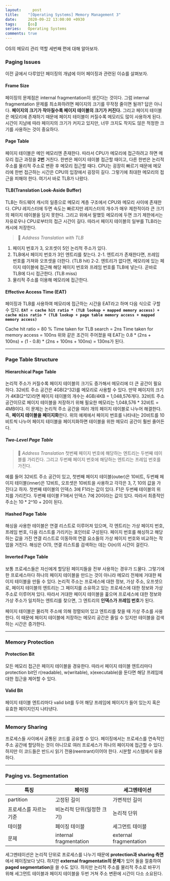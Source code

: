 ```yaml
---
layout:		post
title:    "[Operating Systems] Memory Management 3"
date:     2020-09-22 13:00:00 +0930
tags:     [os]
series:   Operating Systems
comments: true
---
```


OS의 메모리 관리 역할 세번째 편에 대해 알아보자.

### Paging Issues
이전 글에서 다루었던 페이징의 개념에 이어 페이징과 관련된 이슈를 살펴보자.

#### Frame Size
페이징의 문제점은 internal fragmentation이 생긴다는 것이다. 그럼 internal fragmentation 문제를 최소화하려면 페이지의 크기를 무작정 줄이면 될까? 답은 아니다. **페이지의 크기가 작아질수록 페이지 테이블의 크기가 커진다.** 그리고 페이지 테이블은 메모리에 존재하기 때문에 페이지 테이블이 커질수록 메모리도 많이 사용하게 된다. 시간이 지남에 따라 페이지의 크기가 커지고 있지만, 너무 크지도 작지도 않은 적정한 크기를 사용하는 것이 중요하다.

#### Page Table
페이지 테이블은 메인 메모리엔 존재한다. 따라서 CPU가 메모리에 접근하려고 하면 메모리 접근 과정을 **2번** 거친다. 한번은 페이지 테이블 접근할 때이고, 다른 한번은 논리적 주소를 물리적 주소로 변환 후 메모리 접근할 때다. CPU는 굉장히 빠르기 때문에 메모리에 한번 접근하는 시간은 CPU의 입장에서 굉장히 길다. 그렇기에 최대한 메모리의 접근을 피해야 한다. 여기서 바로 TLB가 나왔다.

#### TLB(Translation Look-Aside Buffer)
TLB는 하드웨어 캐시의 일종으로 메모리 계층 구조에서 CPU와 메모리 사이에 존재한다. CPU 레지스터에 두면 속도는 빠르지만 레지스터의 개수가 매우 제한적이라 큰 크기의 페이지 테이블을 담지 못한다. 그리고 위에서 말했듯 메모리에 두면 크기 제한에서는 자유로우나 CPU로부터의 접근 시간이 길다. 따라서 페이지 테이블의 일부를 TLB라는 캐시에 저장한다.

>🔎 *Address Translation with TLB*
1. 페이지 번호가 3, 오프셋이 5인 논리적 주소가 있다.
2. TLB에서 페이지 번호가 3인 엔트리를 찾는다.
2-1. 엔트리가 존재한다면, 프레임 번호를 가져와 오프셋을 더한다. (TLB hit)
2-2. 엔트리가 없다면, 메모리에 있는 페이지 테이블에 접근해 해당 페이지 번호와 프레임 번호를 TLB에 넣는다. 곧바로 TLB에 다시 접근한다. (TLB miss)
3. 물리적 주소를 이용해 메모리에 접근한다.

#### Effective Access Time (EAT)
페이징과 TLB를 사용하여 메모리에 접근하는 시간을 EAT라고 하며 다음 식으로 구할 수 있다.
**`EAT = cache hit ratio * (TLB lookup + mapped memory access) + cache miss ratio * (TLB lookup + page table memory access + mapped memory access)`**

Cache hit ratio = 80 %
Time taken for TLB search = 2ns
Time taken for memory access = 100ns
위와 같은 조건이 주어졌을 때 EAT는 0.8 \* (2ns + 100ns) + (1 - 0.8) \* (2ns + 100ns + 100ns) = 130ns가 된다.

---

### Page Table Structure

#### Hierarchical Page Table
논리적 주소가 커질수록 페이지 테이블의 크기도 증가해서 메모리에 더 큰 공간이 필요하다. 32비트 주소 공간은 4GB(2^32)를 메모리로 사용할 수 있다. 만약 페이지의 크기가 4KB(2^12)라면 페이지 테이블의 개수는 4GB/4KB = 1,048,576개다. 32비트 주소 공간이므로 페이지 테이블을 저장하기 위해 필요한 메모리는 1,048,576 * 32비트 = 4MB이다. 이 문제는 논리적 주소 공간을 여러 개의 페이지 테이블로 나누어 해결한다. 즉, **페이지 테이블을 페이지화**한다. 위의 예제에서 페이지 번호를 나타내는 20비트를 10비트씩 나누어 페이지 테이블을 페이지화하면 테이블을 위한 메모리 공간이 훨씬 줄어든다.

##### Two-Level Page Table
>🔎 *Address Translation*
첫번째 페이지 번호에 해당하는 엔트리는 두번째 테이블를 가리킨다. 그리고 두번째 페이지 번호에 해당하는 엔트리는 프레임 번호를 가진다.

예를 들어 32비트 주소 공간이 있고, 첫번째 페이지 테이블(outer)은 10비트,  두번째 페이지 테이블(inner)은 12비트, 오프셋은 10비트을 사용하고 각각은 3, 7, 10의 값을 가진다고 하자. 첫번째 테이블의 인덱스 3에 F1라는 값이 있다. F1은 두번째 테이블의 위치를 가리킨다. 두번째 테이블 F1에서 인덱스 7에 20이라는 값이 있다. 따라서 최종적인 주소는 10 * 2^10 + 20이 된다.

#### Hashed Page Table
해싱을 사용한 테이블은 연결 리스트로 이루어져 있으며, 각 엔트리는 가상 페이지 번호, 프레임 번호, 다음 리스트를 가리키는 포인터로 구성된다. 페이지 번호를 해싱하고 해당하는 값을 가진 연결 리스트로 이동하여 연결 요소들의 가상 페이지 번호와 비교하는 작업을 거친다. 해싱은 O(1), 연결 리스트를 검색하는 데는 O(n)의 시간이 걸린다.

#### Inverted Page Table
보통 프로세스들은 자신에게 할당된 페이지들을 전부 사용하는 경우가 드물다. 그렇기에 한 프로세스마다 하나의 페이지 테이블을 만드는 것이 아니라 메모리 전체에 거대한 페이지 테이블을 만들 수 있다. 논리적 주소는 프로세스에 대한 정보, 가상 주소, 오프셋으로, 페이지 테이블의 엔트리는 그 페이지를 소유하고 있는 프로세스에 대한 정보와 가상 주소로 이루어져 있다. 따라서 거대한 페이지 테이블을 훑으며 프로세스에 대한 정보와 가상 주소가 일치하는 엔트리를 찾으면, 그 엔트리의 **인덱스가 프레임 번호**가 된다.

페이지 테이블은 물리적 주소에 의해 정렬되어 있고 엔트리를 찾을 때 가상 주소를 사용한다. 이 때문에 페이지 테이블에 저장하는 메모리 공간은 줄일 수 있지만 테이블을 검색하는 시간은 증가한다.

---

### Memory Protection

#### Protection Bit
모든 메모리 접근은 페이지 테이블을 경유한다. 따라서 페이지 테이블 엔트리마다 protection bit인 r(readable), w(writable), x(executable)을 둔다면 해당 프레임에 대한 접근을 제어할 수 있다.

#### Valid Bit
페이지 테이블 엔트리마다 valid bit를 두어 해당 프레임에 페이지가 들어 있는지 혹은 유효한 페이지인지 나타낸다.

---

### Memory Sharing
프로세스들 사이에서 공통된 코드를 공유할 수 있다. 페이징에서는 프로세스를 연속적인 주소 공간에 할당하는 것이 아니므로 여러 프로세스가 하나의 페이지에 접근할 수 있다. 하지만 이 코드들은 반드시 읽기 전용(reentrant)이어야 한다. 시분할 시스템에서 유용하다.

---

### Paging vs. Segmentation

특징|페이징|세그멘테이션|
---|---|---|
partition|고정된 길이|가변적인 길이|
프로세스를 자르는 기준|비논리적 단위(일정한 크기)|논리적 단위|
테이블|페이징 테이블|세그먼트 테이블|
문제|internal fragmentation|external fragmentation|

세그멘테이션은 논리적 단위로 프로세스를 나누기 때문에 **protection과 sharing 측면**에서 페이징보다 낫다. 하지만 **external fragmentatin의 문제**가 있어 둘을 절충하여 **paged segmentation**을 쓸 수도 있다. 하지만 논리적 주소를 물리적 주소로 바꾸기 위해 세그먼트 테이블과 페이지 테이블을 두번 거쳐 주소 변환에 시간이 다소 소요된다.
